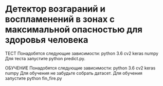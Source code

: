 <h1>Детектор возгараний и воспламенений в зонах с максимальной опасностью для здоровья человека</h1>

ТЕСТ
Понадобятся следующие зависимости:
python 3.6
cv2
keras
numpy
Для теста запустите python predict.py. 

ОБУЧЕНИЕ
Понадобятся следующие зависимости:
python 3.6
cv2
keras
numpy
Для обучения не забудьте собрать датасет.
Для обучения запустите python fin_fire.py
